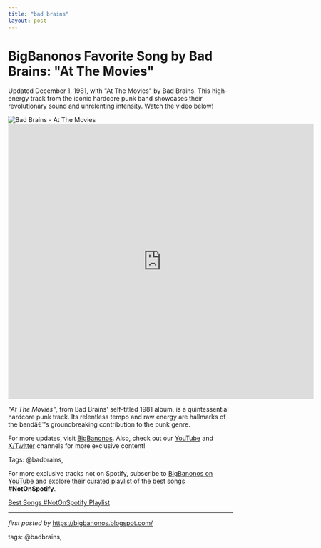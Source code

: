 ```yaml
---
title: "bad brains"
layout: post
---
```

<!-- Title of the Post -->
<h1 >BigBanonos Favorite Song by Bad Brains: "At The Movies"</h1> <!-- Introductory Text -->
<p >Updated December 1, 1981, with "At The Movies" by Bad Brains. This high-energy track from the iconic hardcore punk band showcases their revolutionary sound and unrelenting intensity. Watch the video below!</p> <!-- Featured Image -->
<div > <img src="https://faroutmagazine.co.uk/static/uploads/1/2021/01/Bad-Brains-Changed-Punk-1.jpg" alt="Bad Brains - At The Movies" />
</div> <!-- YouTube Video Embed -->
<div > <iframe width="685" height="617" src="https://www.youtube.com/embed/_-qJ6KeaTKA" title="At the Movies" frameborder="0" allow="accelerometer; autoplay; clipboard-write; encrypted-media; gyroscope; picture-in-picture; web-share" referrerpolicy="strict-origin-when-cross-origin" allowfullscreen></iframe>
</div> <!-- Song Information -->
<div > <p><em>"At The Movies"</em>, from Bad Brains' self-titled 1981 album, is a quintessential hardcore punk track. Its relentless tempo and raw energy are hallmarks of the bandâ€™s groundbreaking contribution to the punk genre.</p>
</div> <!-- Footer Links -->
<div > <p>For more updates, visit <a href="https://bigbanonos.blogspot.com/" target="_blank">BigBanonos</a>. Also, check out our <a href="https://www.youtube.com/@BigBanonos" target="_blank">YouTube</a> and <a href="https://x.com/bigbanonos" target="_blank">X/Twitter</a> channels for more exclusive content!</p>
</div> <!-- Tags -->
<p >Tags: @badbrains,</p>


<!--Subscribe and Playlist Links-->
<div>
    <p>For more exclusive tracks not on Spotify, subscribe to <a href="https://www.youtube.com/@BigBanonos" target="_blank">BigBanonos on YouTube</a> and explore their curated playlist of the best songs <strong>#NotOnSpotify</strong>.</p>
    <p><a href="https://www.youtube.com/playlist?list=PLtuNtuTatqI0kFahUCbtbfenC_ET5O_tr" target="_blank">Best Songs #NotOnSpotify Playlist<br /></a></p></div>

<hr />

<p><em>first posted by</em> <a href="https://bigbanonos.blogspot.com/" rel="noopener" target="_new">https://bigbanonos.blogspot.com/</a></p>

<p>tags: @badbrains,</p>
